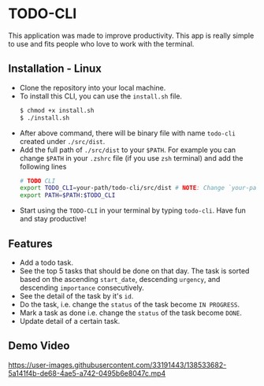 # TODO-CLI

This application was made to improve productivity. This app is really simple to use and fits people who love to work 
with the terminal.

## Installation - Linux
- Clone the repository into your local machine.
- To install this CLI, you can use the `install.sh` file.
    ```sh
    $ chmod +x install.sh
    $ ./install.sh
    ```
- After above command, there will be binary file with name `todo-cli` created under `./src/dist`.
- Add the full path of `./src/dist` to your `$PATH`. For example you can change `$PATH` in your `.zshrc` file (if you use `zsh` terminal) and add the following lines
    ```sh
    # TODO CLI
    export TODO_CLI=your-path/todo-cli/src/dist # NOTE: Change `your-path` with yours
    export PATH=$PATH:$TODO_CLI
    ```
- Start using the `TODO-CLI` in your terminal by typing `todo-cli`. Have fun and stay productive!

## Features

- Add a todo task.
- See the top 5 tasks that should be done on that day. The task is sorted based on the ascending `start_date`,  descending `urgency`, and descending `importance` consecutively.
- See the detail of the task by it's `id`.
- Do the task, i.e. change the `status` of the task become `IN PROGRESS`.
- Mark a task as done i.e. change the `status` of the task become `DONE`.
- Update detail of a certain task.

## Demo Video
https://user-images.githubusercontent.com/33191443/138533682-5a141f4b-de68-4ae5-a742-0495b6e8047c.mp4

